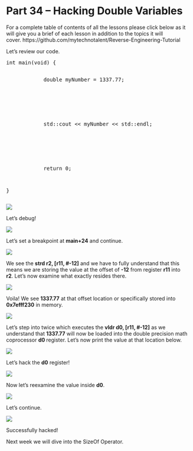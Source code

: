 <h1>Part 34 – Hacking Double Variables</h1><p>For a complete table of contents of all the lessons please click below as it will give you a brief of each lesson in addition to the topics it will cover. https://github.com/mytechnotalent/Reverse-Engineering-Tutorial</p><p>Let’s review our code.</p><pre spellcheck="false">int main(void) {

            double myNumber = 1337.77;

 

            std::cout &lt;&lt; myNumber &lt;&lt; std::endl;

 

            return 0;

}
</pre><div class="slate-resizable-image-embed slate-image-embed__resize-full-width"><img src="https://media-exp1.licdn.com/dms/image/C4E12AQGLd3n8WpFNwQ/article-inline_image-shrink_1000_1488/0/1523615576064?e=1614211200&amp;v=beta&amp;t=kmdkqZD6pX7LrO-BrSOl1d7l9nQobQb67P0-xIm55BM"/></div><p>Let’s debug!</p><div class="slate-resizable-image-embed slate-image-embed__resize-full-width"><img src="https://media-exp1.licdn.com/dms/image/C4E12AQFpJt9hSeZsPw/article-inline_image-shrink_1000_1488/0/1523615640968?e=1614211200&amp;v=beta&amp;t=JcCX01aDTuN74muhsrpjl2I1s3zCyNBImnNUYHzw1kQ"/></div><p>Let’s set a breakpoint at <strong>main+24</strong> and continue.</p><div class="slate-resizable-image-embed slate-image-embed__resize-full-width"><img src="https://media-exp1.licdn.com/dms/image/C4E12AQEXhoAmgbn53g/article-inline_image-shrink_1000_1488/0/1523615666432?e=1614211200&amp;v=beta&amp;t=41AeHp6OUfIYUtLg5iK8GRRy6qxDsoid3ncAQVe4z14"/></div><p>We see the <strong>strd r2, [r11, #-12]</strong> and we have to fully understand that this means we are storing the value at the offset of <strong>-12</strong> from register <strong>r11</strong> into <strong>r2</strong>. Let’s now examine what exactly resides there.  </p><div class="slate-resizable-image-embed slate-image-embed__resize-full-width"><img src="https://media-exp1.licdn.com/dms/image/C4E12AQHsOtL3xer-rA/article-inline_image-shrink_1000_1488/0/1523615689648?e=1614211200&amp;v=beta&amp;t=C9tjBb6N-74_nFLdeM_V37sfZ0GDN-gGmXnvn6mAczk"/></div><p>Voila! We see <strong>1337.77</strong> at that offset location or specifically stored into <strong>0x7efff230</strong> in memory.</p><div class="slate-resizable-image-embed slate-image-embed__resize-full-width"><img src="https://media-exp1.licdn.com/dms/image/C4E12AQEz6bj7hNd5Dw/article-inline_image-shrink_1000_1488/0/1523615716304?e=1614211200&amp;v=beta&amp;t=iIf9BpdFBovowk6UEwTPwzOpPY6PEZdILxe-GjmmNaY"/></div><p>Let’s step into twice which executes the <strong>vldr d0, [r11, #-12]</strong> as we understand that <strong>1337.77</strong> will now be loaded into the double precision math coprocessor <strong>d0 </strong>register. Let’s now print the value at that location below.</p><div class="slate-resizable-image-embed slate-image-embed__resize-full-width"><img src="https://media-exp1.licdn.com/dms/image/C4E12AQH0sWQh2CZMBA/article-inline_image-shrink_1000_1488/0/1523615745800?e=1614211200&amp;v=beta&amp;t=aWlmDcKu4GbuLOilaM8UT6fjowwKt2vAzKnUIjCVvwc"/></div><p>Let’s hack the <strong>d0</strong> register!</p><div class="slate-resizable-image-embed slate-image-embed__resize-full-width"><img src="https://media-exp1.licdn.com/dms/image/C4E12AQFHoOV0GfR3lQ/article-inline_image-shrink_1000_1488/0/1523615775560?e=1614211200&amp;v=beta&amp;t=y5Moa8Y-_nvzhEiPl8WUqsIOf70a0XSv6uNeQyoRPrA"/></div><p>Now let’s reexamine the value inside <strong>d0</strong>.</p><div class="slate-resizable-image-embed slate-image-embed__resize-full-width"><img src="https://media-exp1.licdn.com/dms/image/C4E12AQHInrzbBhhUKg/article-inline_image-shrink_1000_1488/0/1523615802811?e=1614211200&amp;v=beta&amp;t=UpLgNkplYLSeMC7koZBVf8V_PQEHd5Ogy9cm0_RmgoI"/></div><p>Let’s continue.</p><div class="slate-resizable-image-embed slate-image-embed__resize-full-width"><img src="https://media-exp1.licdn.com/dms/image/C4E12AQFVOohnNfJUlg/article-inline_image-shrink_1000_1488/0/1523615835964?e=1614211200&amp;v=beta&amp;t=1451rSdJIfRvs1VzATSeDqjfkvKExyLZVp3egTcXHkA"/></div><p>Successfully hacked!</p><p>Next week we will dive into the SizeOf Operator.</p>